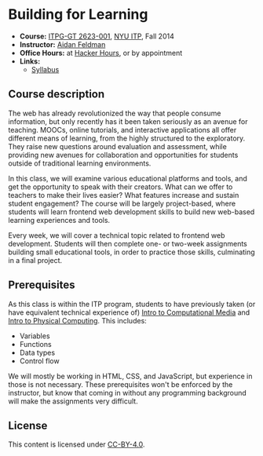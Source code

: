 # Building for Learning

* **Course:** [ITPG-GT 2623-001](https://itp.nyu.edu/classes/listings/2014/building-for-learning/), [NYU ITP](http://itp.nyu.edu/itp/), Fall 2014
* **Instructor:** [Aidan Feldman](http://api.afeld.me/)
* **Office Hours:** at [Hacker Hours](http://hackerhours.org), or by appointment
* **Links:**
    * [Syllabus](outline.md)

## Course description

The web has already revolutionized the way that people consume information, but only recently has it been taken seriously as an avenue for teaching.  MOOCs, online tutorials, and interactive applications all offer different means of learning, from the highly structured to the exploratory.  They raise new questions around evaluation and assessment, while providing new avenues for collaboration and opportunities for students outside of traditional learning environments.

In this class, we will examine various educational platforms and tools, and get the opportunity to speak with their creators.  What can we offer to teachers to make their lives easier?  What features increase and sustain student engagement?  The course will be largely project-based, where students will learn frontend web development skills to build new web-based learning experiences and tools.

Every week, we will cover a technical topic related to frontend web development.  Students will then complete one- or two-week assignments building small educational tools, in order to practice those skills, culminating in a final project.

## Prerequisites

As this class is within the ITP program, students to have previously taken (or have equivalent technical experience of) [Intro to Computational Media](https://github.com/ITPNYU/ICM-2013) and [Intro to Physical Computing](https://itp.nyu.edu/physcomp/).  This includes:

* Variables
* Functions
* Data types
* Control flow

We will mostly be working in HTML, CSS, and JavaScript, but experience in those is not necessary.  These prerequisites won't be enforced by the instructor, but know that coming in without any programming background will make the assignments very difficult.

## License

This content is licensed under [CC-BY-4.0](http://creativecommons.org/licenses/by/4.0/).

